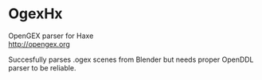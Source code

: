 OgexHx
======

OpenGEX parser for Haxe  
<http://opengex.org>
  
  
Succesfully parses .ogex scenes from Blender but needs proper OpenDDL parser to be reliable.
